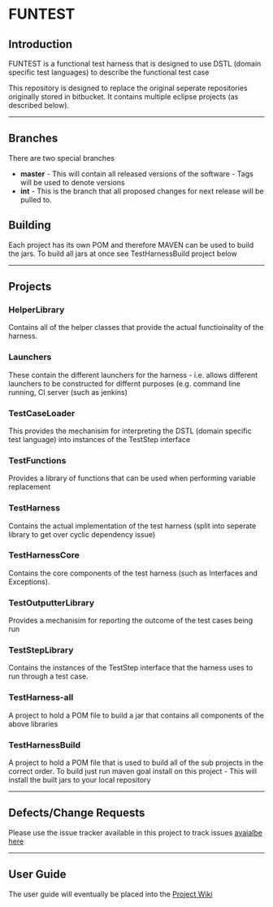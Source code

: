 FUNTEST
=======

Introduction
------------

FUNTEST is a functional test harness that is designed to use DSTL (domain specific test languages) to describe the functional test case

This repository is designed to replace the original seperate repositories originally stored in bitbucket. It contains multiple eclipse projects (as described below).

--------------------------------

Branches
--------

There are two special branches
   * __master__ - This will contain all released versions of the software - Tags will be used to denote versions
   * __int__ - This is the branch that all proposed changes for next release will be pulled to.

Building
--------

Each project has its own POM and therefore MAVEN can be used to build the jars. To build all jars at once see TestHarnessBuild project below

--------------------------------

Projects
--------

### HelperLibrary

Contains all of the helper classes that provide the actual functioinality of the harness.

### Launchers

These contain the different launchers for the harness - i.e. allows different launchers to be constructed for differnt purposes (e.g. command line running, CI server (such as jenkins)

### TestCaseLoader

This provides the mechanisim for interpreting the DSTL (domain specific test language) into instances of the TestStep interface

### TestFunctions

Provides a library of functions that can be used when performing variable replacement

### TestHarness

Contains the actual implementation of the test harness (split into seperate library to get over cyclic dependency issue)

### TestHarnessCore

Contains the core components of the test harness (such as Interfaces and Exceptions).

### TestOutputterLibrary

Provides a mechanisim for reporting the outcome of the test cases being run

### TestStepLibrary

Contains the instances of the TestStep interface that the harness uses to run through a test case.

### TestHarness-all

A project to hold a POM file to build a jar that contains all components of the above libraries

### TestHarnessBuild

A project to hold a POM file that is used to build all of the sub projects in the correct order. To build just run maven goal install on this project - This will install the built jars to your local repository

--------------------------------

Defects/Change Requests
-----------------------

Please use the issue tracker available in this project to track issues [avaialbe here](https://github.com/codersparks/funtest/issues)

--------------------------------

User Guide
----------

The user guide will eventually be placed into the [Project Wiki](https://github.com/codersparks/funtest/wiki)